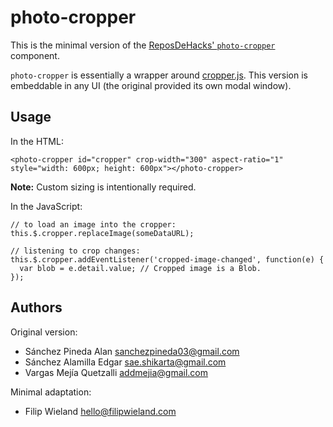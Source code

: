 # photo-cropper

This is the minimal version of the [ReposDeHacks' `photo-cropper`][1] component.

`photo-cropper` is essentially a wrapper around [cropper.js][2]. This version is embeddable
in any UI (the original provided its own modal window).

## Usage

In the HTML:

```
<photo-cropper id="cropper" crop-width="300" aspect-ratio="1" style="width: 600px; height: 600px"></photo-cropper>
```

**Note:** Custom sizing is intentionally required.

In the JavaScript:

```
// to load an image into the cropper:
this.$.cropper.replaceImage(someDataURL);

// listening to crop changes:
this.$.cropper.addEventListener('cropped-image-changed', function(e) {
  var blob = e.detail.value; // Cropped image is a Blob.
});
```

## Authors

Original version:

* Sánchez Pineda Alan <sanchezpineda03@gmail.com>
* Sánchez Alamilla Edgar <sae.shikarta@gmail.com>
* Vargas Mejía Quetzalli <addmejia@gmail.com>

Minimal adaptation:

* Filip Wieland <hello@filipwieland.com>

[1]: https://github.com/ReposDeHacks/photo-cropper
[2]: https://github.com/fengyuanchen/cropperjs
